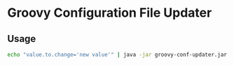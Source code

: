 # Groovy Configuration File Updater

## Usage

```bash
echo "value.to.change='new value'" | java -jar groovy-conf-updater.jar conf.groovy >new_conf.groovy
```

